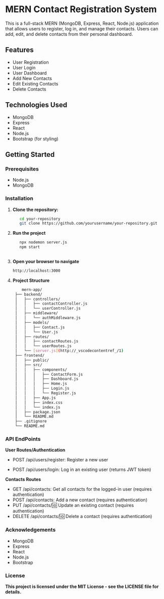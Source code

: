 # MERN Contact Registration System

This is a full-stack MERN (MongoDB, Express, React, Node.js) application that allows users to register, log in, and manage their contacts. Users can add, edit, and delete contacts from their personal dashboard.

## Features

- User Registration
- User Login
- User Dashboard
- Add New Contacts
- Edit Existing Contacts
- Delete Contacts

## Technologies Used

- MongoDB
- Express
- React
- Node.js
- Bootstrap (for styling)

## Getting Started

### Prerequisites

- Node.js
- MongoDB

### Installation

1. **Clone the repository:**
   ```bash 
      cd your-repository
      git clone https://github.com/yourusername/your-repository.git

2. **Run the project**
   ```bash
      npx nodemon server.js
      npm start
    
4. **Open your browser to navigate**
     ```bash
     http://localhost:3000

5. **Project Structure**
   ```bash
       mern-app/
    ├── backend/
    │   ├── controllers/
    │   │   ├── contactController.js
    │   │   └── userController.js
    │   ├── middleware/
    │   │   └── authMiddleware.js
    │   ├── models/
    │   │   ├── Contact.js
    │   │   └── User.js
    │   ├── routes/
    │   │   ├── contactRoutes.js
    │   │   └── userRoutes.js
    │   └── [server.js](http://_vscodecontentref_/1)
    ├── frontend/
    │   ├── public/
    │   ├── src/
    │   │   ├── components/
    │   │   │   ├── ContactForm.js
    │   │   │   ├── Dashboard.js
    │   │   │   ├── Home.js
    │   │   │   ├── Login.js
    │   │   │   └── Register.js
    │   │   ├── App.js
    │   │   ├── index.css
    │   │   └── index.js
    │   ├── package.json
    │   └── README.md
    ├── .gitignore
    └── README.md
### API EndPoints

**User Routes/Authentication**
- POST /api/users/register: Register a new user
  
- POST /api/users/login: Log in an existing user (returns JWT token)

**Contacts Routes**
- GET /api/contacts: Get all contacts for the logged-in user (requires authentication)
- POST /api/contacts: Add a new contact (requires authentication)
- PUT /api/contacts/:id: Update an existing contact (requires authentication)
- DELETE /api/contacts/:id: Delete a contact (requires authentication)

### Acknowledgements
- MongoDB
- Express
- React
- Node.js
- Bootstrap


### License
**This project is licensed under the MIT License - see the LICENSE file for details.**



   
